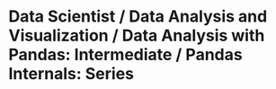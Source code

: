 # Data Scientist / Data Analysis and Visualization / Data Analysis with Pandas: Intermediate / Pandas Internals: Series

